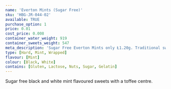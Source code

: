 ```yaml
---
name: 'Everton Mints (Sugar Free)'
sku: 'HBG-JR-044-02'
available: TRUE
purchase_option: 1
price: 0.01
cost_price: 0.008
container_water_weight: 919
container_sweets_weight: 547
meta_description: 'Sugar Free Everton Mints only Ł1.20g. Traditional sweets and more at Humbugs Confectionery Store. Specialists in satisfying your sweet tooth!'
type: [Hard, Mint, Wrapped]
flavour: [Mint]
colour: [Black, White]
contains: [Gluten, Lactose, Nuts, Sugar, Gelatin]
---
```

Sugar free black and white mint flavoured sweets with a toffee centre.